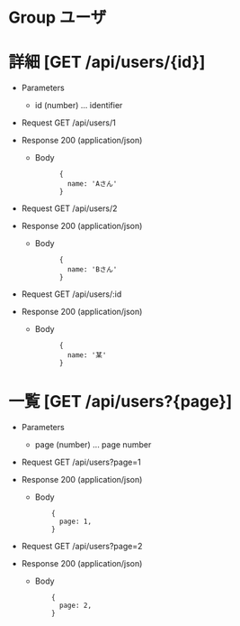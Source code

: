 # Group ユーザ

# 詳細 [GET /api/users/{id}]

+ Parameters

    + id (number) ... identifier

+ Request GET /api/users/1

+ Response 200 (application/json)

    + Body

                {
                  name: 'Aさん'
                }

+ Request GET /api/users/2

+ Response 200 (application/json)

    + Body

                {
                  name: 'Bさん'
                }

+ Request GET /api/users/:id

+ Response 200 (application/json)

    + Body

                {
                  name: '某'
                }

# 一覧 [GET /api/users?{page}]

+ Parameters

    + page (number) ... page number

+ Request GET /api/users?page=1

+ Response 200 (application/json)

    + Body

              {
                page: 1,
              }

+ Request GET /api/users?page=2

+ Response 200 (application/json)

    + Body

              {
                page: 2,
              }
